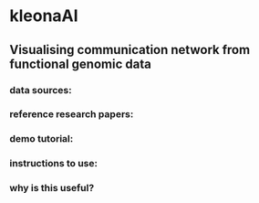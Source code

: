 # kleonaAI
## Visualising communication network from functional genomic data 
### data sources: 

### reference research papers: 

### demo tutorial: 

### instructions to use: 

### why is this useful? 
